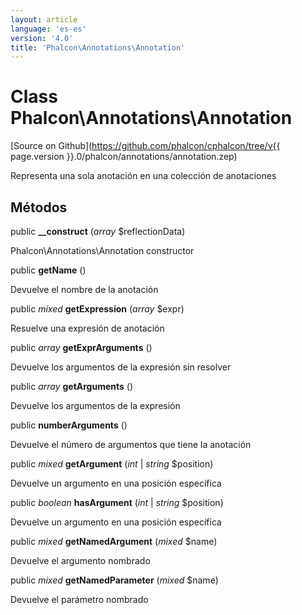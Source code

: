 ```yaml
---
layout: article
language: 'es-es'
version: '4.0'
title: 'Phalcon\Annotations\Annotation'
---
```

# Class **Phalcon\Annotations\Annotation**

[Source on Github](https://github.com/phalcon/cphalcon/tree/v{{ page.version }}.0/phalcon/annotations/annotation.zep)

Representa una sola anotación en una colección de anotaciones

## Métodos

public **__construct** (*array* $reflectionData)

Phalcon\Annotations\Annotation constructor

public **getName** ()

Devuelve el nombre de la anotación

public *mixed* **getExpression** (*array* $expr)

Resuelve una expresión de anotación

public *array* **getExprArguments** ()

Devuelve los argumentos de la expresión sin resolver

public *array* **getArguments** ()

Devuelve los argumentos de la expresión

public **numberArguments** ()

Devuelve el número de argumentos que tiene la anotación

public *mixed* **getArgument** (*int* | *string* $position)

Devuelve un argumento en una posición específica

public *boolean* **hasArgument** (*int* | *string* $position)

Devuelve un argumento en una posición específica

public *mixed* **getNamedArgument** (*mixed* $name)

Devuelve el argumento nombrado

public *mixed* **getNamedParameter** (*mixed* $name)

Devuelve el parámetro nombrado